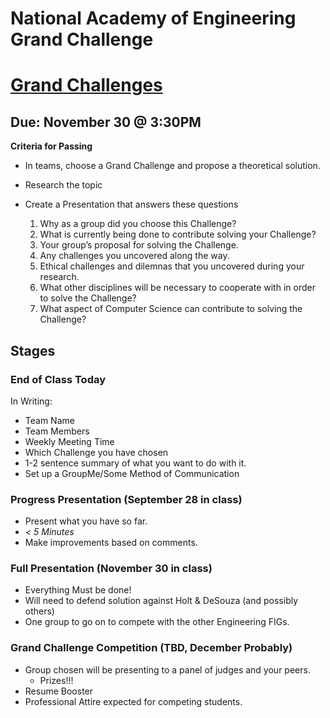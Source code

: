 # National Academy of Engineering Grand Challenge

# [Grand Challenges](http://www.engineeringchallenges.org/)

## **Due:** November 30 @ 3:30PM

**Criteria for Passing**

- In teams, choose a Grand Challenge and propose a theoretical solution.

- Research the topic

- Create a Presentation that answers these questions

    1. Why as a group did you choose this Challenge?
    2. What is currently being done to contribute solving your Challenge?
    3. Your group’s proposal for solving the Challenge.
    4. Any challenges you uncovered along the way.
    5. Ethical challenges and dilemnas that you uncovered during your research.
    6. What other disciplines will be necessary to cooperate with in order to solve the Challenge?
    7. What aspect of Computer Science can contribute to solving the Challenge?

## Stages 

### End of Class Today

In Writing:

- Team Name
- Team Members
- Weekly Meeting Time
- Which Challenge you have chosen
- 1-2 sentence summary of what you want to do with it.
- Set up a GroupMe/Some Method of Communication

### Progress Presentation (September 28 in class)

- Present what you have so far.
- *< 5 Minutes*
- Make improvements based on comments.

### Full Presentation (November 30 in class)

- Everything Must be done!
- Will need to defend solution against Holt & DeSouza (and possibly others)
- One group to go on to compete with the other Engineering FIGs.

### Grand Challenge Competition (TBD, December Probably)

- Group chosen will be presenting to a panel of judges and your peers.
    - Prizes!!!
- Resume Booster
- Professional Attire expected for competing students.

